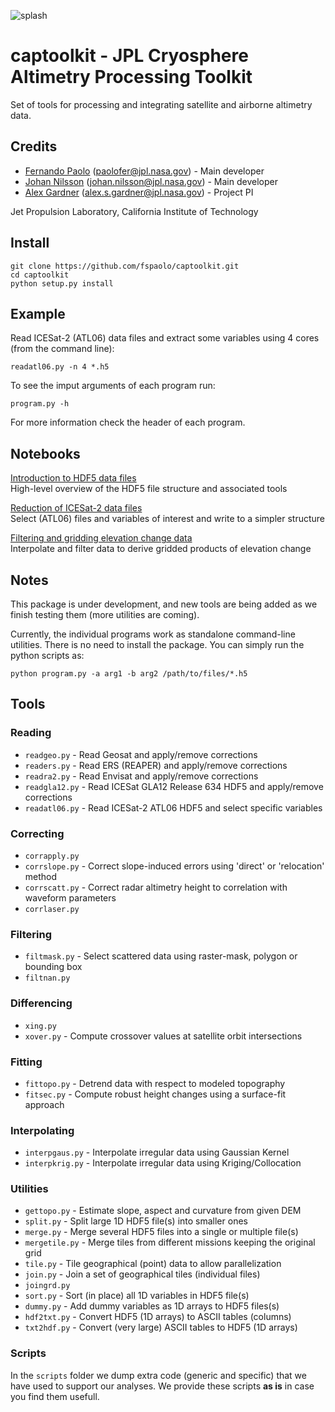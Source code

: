 ![splash](splash.png)

# captoolkit - JPL Cryosphere Altimetry Processing Toolkit

Set of tools for processing and integrating satellite and airborne altimetry data.

## Credits

* [Fernando Paolo](https://science.jpl.nasa.gov/people/Serrano%20Paolo/) (paolofer@jpl.nasa.gov) - Main developer
* [Johan Nilsson](https://science.jpl.nasa.gov/people/Nilsson/) (johan.nilsson@jpl.nasa.gov) - Main developer
* [Alex Gardner](https://science.jpl.nasa.gov/people/AGardner/) (alex.s.gardner@jpl.nasa.gov) - Project PI

Jet Propulsion Laboratory, California Institute of Technology

## Install

    git clone https://github.com/fspaolo/captoolkit.git
    cd captoolkit
    python setup.py install

## Example

Read ICESat-2 (ATL06) data files and extract some variables using 4 cores (from the command line):

    readatl06.py -n 4 *.h5 

To see the imput arguments of each program run:

    program.py -h

For more information check the header of each program.

## Notebooks

[Introduction to HDF5 data files](https://nbviewer.jupyter.org/github/fspaolo/captoolkit/blob/master/notebooks/intro-to-hdf5.ipynb)   
High-level overview of the HDF5 file structure and associated tools

[Reduction of ICESat-2 data files](https://nbviewer.jupyter.org/github/fspaolo/captoolkit/blob/master/notebooks/redu-is2-files.ipynb)  
Select (ATL06) files and variables of interest and write to a simpler structure
  
[Filtering and gridding elevation change data](https://nbviewer.jupyter.org/github/fspaolo/captoolkit/blob/master/notebooks/Gridding-rendered.ipynb)  
Interpolate and filter data to derive gridded products of elevation change

## Notes

This package is under development, and new tools are being added as we finish testing them (more utilities are coming).

Currently, the individual programs work as standalone command-line utilities. There is no need to install the package. You can simply run the python scripts as:

    python program.py -a arg1 -b arg2 /path/to/files/*.h5

## Tools

### Reading

* `readgeo.py` - Read Geosat and apply/remove corrections
* `readers.py` - Read ERS (REAPER) and apply/remove corrections
* `readra2.py` - Read Envisat and apply/remove corrections
* `readgla12.py` - Read ICESat GLA12 Release 634 HDF5 and apply/remove corrections
* `readatl06.py` - Read ICESat-2 ATL06 HDF5 and select specific variables

### Correcting

* `corrapply.py` 
* `corrslope.py` - Correct slope-induced errors using 'direct' or 'relocation' method 
* `corrscatt.py` - Correct radar altimetry height to correlation with waveform parameters
* `corrlaser.py`

### Filtering

* `filtmask.py` - Select scattered data using raster-mask, polygon or bounding box
* `filtnan.py`

### Differencing

* `xing.py`
* `xover.py` - Compute crossover values at satellite orbit intersections

### Fitting

* `fittopo.py` - Detrend data with respect to modeled topography
* `fitsec.py` - Compute robust height changes using a surface-fit approach

### Interpolating

* `interpgaus.py` - Interpolate irregular data using Gaussian Kernel
* `interpkrig.py` - Interpolate irregular data using Kriging/Collocation

### Utilities

* `gettopo.py` - Estimate slope, aspect and curvature from given DEM
* `split.py` - Split large 1D HDF5 file(s) into smaller ones
* `merge.py` - Merge several HDF5 files into a single or multiple file(s)
* `mergetile.py` - Merge tiles from different missions keeping the original grid
* `tile.py` - Tile geographical (point) data to allow parallelization
* `join.py` - Join a set of geographical tiles (individual files)
* `joingrd.py` 
* `sort.py` - Sort (in place) all 1D variables in HDF5 file(s)
* `dummy.py` - Add dummy variables as 1D arrays to HDF5 files(s)
* `hdf2txt.py` - Convert HDF5 (1D arrays) to ASCII tables (columns)
* `txt2hdf.py` - Convert (very large) ASCII tables to HDF5 (1D arrays)

### Scripts

In the `scripts` folder we dump extra code (generic and specific) that we have used to support our analyses. We provide these scripts **as is** in case you find them usefull.
